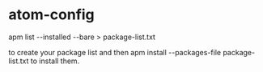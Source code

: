 # atom-config
apm list --installed --bare > package-list.txt

to create your package list and then apm install --packages-file package-list.txt to install them.